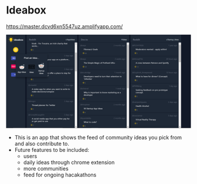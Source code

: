 # Ideabox

https://master.dcvd6xn5547uz.amplifyapp.com/

![](image/README/1614518673270.png)

* This is an app that shows the feed of community ideas you pick from and also contribute to.
* Future features to be included:
  * users
  * daily ideas through chrome extension
  * more communities
  * feed for ongoing hacakathons

